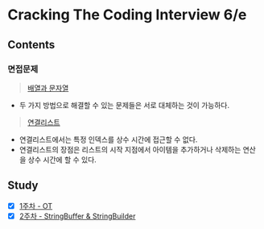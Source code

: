 # Cracking The Coding Interview 6/e

## Contents

### 면접문제
> [배열과 문자열](docs/contents/1.배열과문자열.md)
- 두 가지 방법으로 해결할 수 있는 문제들은 서로 대체하는 것이 가능하다.

> [연결리스트](docs/contents/2.연결리스트.md)
- 연결리스트에서는 특정 인덱스를 상수 시간에 접근할 수 없다.
- 연결리스트의 장점은 리스트의 시작 지점에서 아이템을 추가하거나 삭제하는 연산을 상수 시간에 할 수 있다.

## Study
- [x] [1주차 - OT](docs/study/20210118.md)
- [x] [2주차 - StringBuffer & StringBuilder](docs/study/20210125.md)
